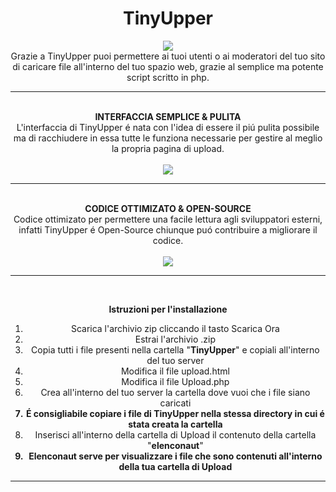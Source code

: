 <div align="center">
  <h1> TinyUpper</h1>

  <img src="http://tinyupper.altervista.org/italiano/logo.png"/><br>
Grazie a TinyUpper puoi permettere ai tuoi utenti o ai moderatori del tuo sito di caricare file all'interno del tuo spazio web, grazie al semplice ma potente script scritto in php. <br>
  <hr>
  <br>
  <strong>INTERFACCIA SEMPLICE & PULITA</strong> <br>
L'interfaccia di TinyUpper é nata con l'idea di essere il piú pulita possibile ma di racchiudere in essa tutte le funziona necessarie per gestire al meglio la propria pagina di upload. <br><br>
<img src="http://tinyupper.altervista.org/italiano/images/s1.png"/>
  
  <hr>
  <br>
  <strong>CODICE OTTIMIZATO & OPEN-SOURCE</strong><br>
  Codice ottimizato per permettere una facile lettura agli sviluppatori esterni, infatti TinyUpper é Open-Source chiunque puó contribuire   a migliorare il codice.<br><br>
  <img src="http://tinyupper.altervista.org/italiano/images/s2.png"/>
  
  <hr>
  <br>
  
  <strong>Istruzioni per l'installazione</strong>
  <br>
  <ol>
  <li>Scarica l'archivio zip cliccando il tasto <storng>Scarica Ora </strong></li>
  <li>Estrai l'archivio .zip</li>
  <li>Copia tutti i file presenti nella cartella "<strong>TinyUpper</strong>" e copiali all'interno del tuo server</li>
  <li>Modifica il file upload.html</li>
  <li>Modifica il file Upload.php</li>
  <li>Crea all'interno del tuo server la cartella dove vuoi che i file siano caricati</li>
  <strong><li>&Eacute; consigliabile copiare i file di TinyUpper nella stessa directory in cui &eacute; stata creata la cartella</li>     </strong>
  <li>Inserisci all'interno della cartella di Upload il contenuto della cartella "<strong>elenconaut</strong>"</li>
  <strong><li>Elenconaut serve per visualizzare i file che sono contenuti all'interno della tua cartella di Upload</li></strong>

  </ol>
  <hr />
  

</div>
